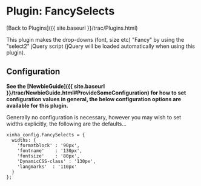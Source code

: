 # Plugin: FancySelects 

[Back to Plugins]({{ site.baseurl }}/trac/Plugins.html)

This plugin makes the drop-downs (font, size etc) "Fancy" by using the "select2" jQuery script (jQuery will be loaded automatically when using this plugin).

## Configuration

**See the [NewbieGuide]({{ site.baseurl }}/trac/NewbieGuide.html#ProvideSomeConfiguration) for how to set configuration values in general, the below configuration options are available for this plugin.**

Generally no configuration is necessary, however you may wish to set widths explicitly, the following are the defaults...


```
xinha_config.FancySelects = {
  widths: {
    'formatblock' : '90px',
    'fontname'    : '130px',
    'fontsize'    : '80px',
    'DynamicCSS-class' : '130px',
    'langmarks'  : '110px'
  }
};
```

